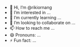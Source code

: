 - 👋 Hi, I’m @rikiornang
- 👀 I’m interested in ...
- 🌱 I’m currently learning ...
- 💞️ I’m looking to collaborate on ...
- 📫 How to reach me ...
- 😄 Pronouns: ...
- ⚡ Fun fact: ...

<!---
rikiornang/rikiornang is a ✨ special ✨ repository because its `README.md` (this file) appears on your GitHub profile.
You can click the Preview link to take a look at your changes.
--->
